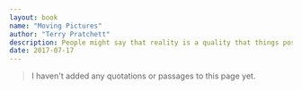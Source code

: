 ```yaml
---
layout: book
name: "Moving Pictures"
author: "Terry Pratchett"
description: People might say that reality is a quality that things possess in the same way that they possess weight. Sadly alchemists never really held with such a quaint notion. They think that they can change reality, shape it to their own purpose. Imagine then the damage that could be wrought if they get their hands on the ultimate alchemy - the invention of motion pictures, the greatest making of illusions.
date: 2017-07-17
---
```


> I haven't added any quotations or passages to this page yet.
